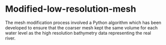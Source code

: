 # Modified-low-resolution-mesh
The mesh modification process involved a Python algorithm which has been developed to ensure that the coarser mesh kept the same volume for each water level as the high resolution bathymetry data representing the real river.

